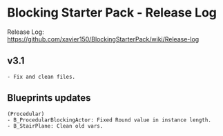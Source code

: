# Blocking Starter Pack - Release Log
Release Log: https://github.com/xavier150/BlockingStarterPack/wiki/Release-log

## v3.1
    - Fix and clean files.


## Blueprints updates
	(Procedular)
	- B_ProcedularBlockingActor: Fixed Round value in instance length.
    - B_StairPlane: Clean old vars.
